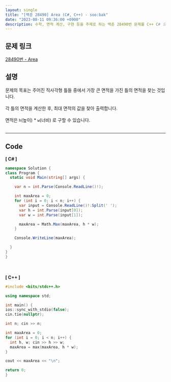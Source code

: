 ```yaml
---
layout: single
title: "[백준 28490] Area (C#, C++) - soo:bak"
date: "2023-08-11 09:36:00 +0900"
description: 수학, 면적 계산, 구현 등을 주제로 하는 백준 28490번 문제를 C++ C# 으로 풀이 및 해설
---
```


## 문제 링크
  [28490번 - Area](https://www.acmicpc.net/problem/28490)

## 설명
문제의 목표는 주어진 직사각형 틀들 중에서 가장 큰 면적을 가진 틀의 면적을 찾는 것입니다. <br>
<br>
각 틀의 면적을 계산한 후, 최대 면적의 값을 찾아 출력합니다. <br>
<br>
면적은 `h`(높이) * `w`(너비) 로 구할 수 있습니다.<br>
<br>
- - -

## Code
<b>[ C# ] </b>
<br>

  ```c#
namespace Solution {
  class Program {
    static void Main(string[] args) {

      var n = int.Parse(Console.ReadLine()!);

      int maxArea = 0;
      for (int i = 0; i < n; i++) {
        var input = Console.ReadLine()!.Split(' ');
        var h = int.Parse(input[0]);
        var w = int.Parse(input[1]);

        maxArea = Math.Max(maxArea, h * w);
      }

      Console.WriteLine(maxArea);

    }
  }
}
  ```
<br><br>
<b>[ C++ ] </b>
<br>

  ```c++
#include <bits/stdc++.h>

using namespace std;

int main() {
  ios::sync_with_stdio(false);
  cin.tie(nullptr);

  int n; cin >> n;

  int maxArea = 0;
  for (int i = 0; i < n; i++) {
    int h, w; cin >> h >> w;
    maxArea = max(maxArea, h * w);
  }

  cout << maxArea << "\n";

  return 0;
}
  ```

